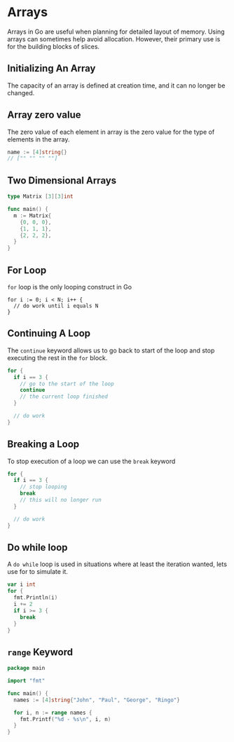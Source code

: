 # Arrays
Arrays in Go are useful when planning for detailed layout of memory. Using arrays can sometimes help avoid allocation. However, their primary use is for the building blocks of slices.

## Initializing An Array
The capacity of an array is defined at creation time, and it can no
longer be changed.

## Array zero value
The zero value of each element in array is the zero value for the type
of elements in the array.

```go
name := [4]string{}
// ["" "" "" ""]
```

## Two Dimensional Arrays
```go
type Matrix [3][3]int

func main() {
  m := Matrix{
    {0, 0, 0},
    {1, 1, 1},
    {2, 2, 2},
  }
}
```

## For Loop
`for` loop is the only looping construct in Go

```
for i := 0; i < N; i++ {
  // do work until i equals N
}
```

## Continuing A Loop
The `continue` keyword allows us to go back to start of the loop and
stop executing the rest in the `for` block.

```go
for {
  if i == 3 {
    // go to the start of the loop
    continue
    // the current loop finished
  }

  // do work
}
```

## Breaking a Loop
To stop execution of a loop we can use the `break` keyword
```go
for {
  if i == 3 {
    // stop looping
    break
    // this will no longer run
  }

  // do work
}
```

## Do while loop
A `do while` loop is used in situations where at least the iteration
wanted, lets use for to simulate it.
```go
var i int
for {
  fmt.Println(i)
  i += 2
  if i >= 3 {
    break
  }
}
```

## `range` Keyword
```go
package main

import "fmt"

func main() {
  names := [4]string{"John", "Paul", "George", "Ringo"}

  for i, n := range names {
    fmt.Printf("%d - %s\n", i, n)
  }
}
```
